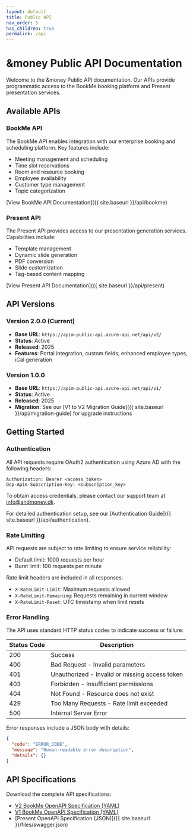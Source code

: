 ```yaml
---
layout: default
title: Public API
nav_order: 5
has_children: true
permalink: /api
---
```


# &money Public API Documentation

Welcome to the &money Public API documentation. Our APIs provide programmatic access to the BookMe booking platform and Present presentation services.

## Available APIs

### BookMe API
The BookMe API enables integration with our enterprise booking and scheduling platform. Key features include:
- Meeting management and scheduling
- Time slot reservations
- Room and resource booking
- Employee availability
- Customer type management
- Topic categorization

[View BookMe API Documentation]({{ site.baseurl }}/api/bookme)

### Present API  
The Present API provides access to our presentation generation services. Capabilities include:
- Template management
- Dynamic slide generation
- PDF conversion
- Slide customization
- Tag-based content mapping

[View Present API Documentation]({{ site.baseurl }}/api/present)

## API Versions

### Version 2.0.0 (Current)
- **Base URL**: `https://apim-public-api.azure-api.net/api/v2/`
- **Status**: Active
- **Released**: 2025
- **Features**: Portal integration, custom fields, enhanced employee types, iCal generation

### Version 1.0.0 
- **Base URL**: `https://apim-public-api.azure-api.net/api/v1/`
- **Status**: Active
- **Released**: 2025
- **Migration**: See our [V1 to V2 Migration Guide]({{ site.baseurl }}/api/migration-guide) for upgrade instructions

## Getting Started

### Authentication

All API requests require OAuth2 authentication using Azure AD with the following headers:

```
Authorization: Bearer <access_token>
Ocp-Apim-Subscription-Key: <subscription_key>
```

To obtain access credentials, please contact our support team at [info@andmoney.dk](mailto:info@andmoney.dk).

For detailed authentication setup, see our [Authentication Guide]({{ site.baseurl }}/api/authentication).

### Rate Limiting

API requests are subject to rate limiting to ensure service reliability:
- Default limit: 1000 requests per hour
- Burst limit: 100 requests per minute

Rate limit headers are included in all responses:
- `X-RateLimit-Limit`: Maximum requests allowed
- `X-RateLimit-Remaining`: Requests remaining in current window
- `X-RateLimit-Reset`: UTC timestamp when limit resets

### Error Handling

The API uses standard HTTP status codes to indicate success or failure:

| Status Code | Description |
|------------|-------------|
| 200 | Success |
| 400 | Bad Request - Invalid parameters |
| 401 | Unauthorized - Invalid or missing access token |
| 403 | Forbidden - Insufficient permissions |
| 404 | Not Found - Resource does not exist |
| 429 | Too Many Requests - Rate limit exceeded |
| 500 | Internal Server Error |

Error responses include a JSON body with details:

```json
{
  "code": "ERROR_CODE",
  "message": "Human-readable error description",
  "details": {}
}
```

## API Specifications

Download the complete API specifications:
- [V2 BookMe OpenAPI Specification (YAML)](https://apim-public-api.azure-api.net/api/v2/openapi.yaml)
- [V1 BookMe OpenAPI Specification (YAML)](https://apim-public-api.azure-api.net/api/v1/openapi.yaml)
- [Present OpenAPI Specification (JSON)]({{ site.baseurl }}/files/swagger.json)

